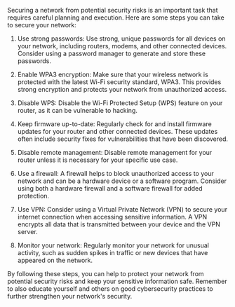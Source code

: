 <p>Securing a network from potential security risks is an important task that requires careful planning and execution. Here are some steps you can take to secure your network:</p>
<ol>
<li>
<p>Use strong passwords: Use strong, unique passwords for all devices on your network, including routers, modems, and other connected devices. Consider using a password manager to generate and store these passwords.</p>
</li>
<li>
<p>Enable WPA3 encryption: Make sure that your wireless network is protected with the latest Wi-Fi security standard, WPA3. This provides strong encryption and protects your network from unauthorized access.</p>
</li>
<li>
<p>Disable WPS: Disable the Wi-Fi Protected Setup (WPS) feature on your router, as it can be vulnerable to hacking.</p>
</li>
<li>
<p>Keep firmware up-to-date: Regularly check for and install firmware updates for your router and other connected devices. These updates often include security fixes for vulnerabilities that have been discovered.</p>
</li>
<li>
<p>Disable remote management: Disable remote management for your router unless it is necessary for your specific use case.</p>
</li>
<li>
<p>Use a firewall: A firewall helps to block unauthorized access to your network and can be a hardware device or a software program. Consider using both a hardware firewall and a software firewall for added protection.</p>
</li>
<li>
<p>Use VPN: Consider using a Virtual Private Network (VPN) to secure your internet connection when accessing sensitive information. A VPN encrypts all data that is transmitted between your device and the VPN server.</p>
</li>
<li>
<p>Monitor your network: Regularly monitor your network for unusual activity, such as sudden spikes in traffic or new devices that have appeared on the network.</p>
</li>
</ol>
<p>By following these steps, you can help to protect your network from potential security risks and keep your sensitive information safe. Remember to also educate yourself and others on good cybersecurity practices to further strengthen your network's security.</p>
